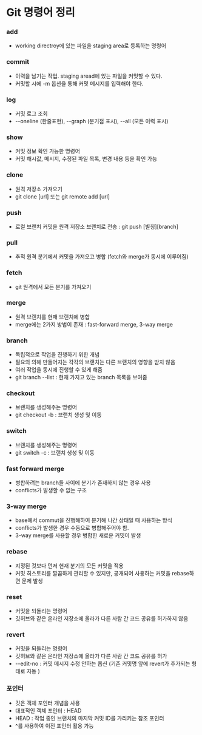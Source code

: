 # Git 명령어 정리

 ### add
 - working directroy에 있는 파일을 staging area로 등록하는 명령어

 ### commit
 - 이력을 남기는 작업. staging aread에 있는 파일을 커밋할 수 있다.
 - 커밋할 시에 -m 옵션을 통해 커밋 메시지를 입력해야 한다.

 ### log
 - 커밋 로그 조회
 - --oneline (한줄표현), --graph (분기점 표시), --all (모든 이력 표시)

 ### show 
 - 커밋 정보 확인 가능한 명령어
 - 커밋 해시값, 메시지, 수정된 파일 목록, 변경 내용 등을 확인 가능

 ### clone
 - 원격 저장소 가져오기
 - git clone [url] 또는 git remote add [url]

 ### push
 - 로컬 브랜치 커밋을 원격 저장소 브랜치로 전송 : git push [별칭][branch]

 ### pull
 - 추적 원격 분기에서 커밋을 가져오고 병합 (fetch와 merge가 동시에 이루어짐)

 ### fetch
 - git 원격에서 모든 분기를 가져오기

 ### merge
 - 원격 브랜치를 현재 브랜치에 병합
 - merge에는 2가지 방법이 존재 : fast-forward merge, 3-way merge

 ### branch
 - 독립적으로 작업을 진행하기 위한 개념
 - 필요의 의해 만들어지는 각각의 브랜치는 다른 브랜치의 영향을 받지 않음
 - 여러 작업을 동시에 진행할 수 있게 해줌
 - git branch --list : 현재 가지고 있는 branch 목록을 보여줌

 ### checkout
 - 브랜치를 생성해주는 명령어
 - git checkout -b : 브랜치 생성 및 이동


 ### switch
 - 브랜치를 생성해주는 명령어
 - git switch -c : 브랜치 생성 및 이동

 ### fast forward merge
 - 병합하려는 branch들 사이에 분기가 존재하지 않는 경우 사용
 - conflicts가 발생할 수 없는 구조


 ### 3-way merge
 - base에서 commut을 진행해하여 분기해 나간 상태일 때 사용하는 방식
 - conflicts가 발생한 경우 수동으로 병합해주어야 함.
 - 3-way merge를 사용할 경우 병합한 새로운 커밋이 발생

 ### rebase
 - 지정된 것보다 먼저 현재 분기의 모든 커밋을 적용
 - 커밋 히스토리를 깔끔하게 관리할 수 있지만, 공개되어 사용하는 커밋을 rebase하면 문제 발생

 ### reset
 - 커밋을 되돌리는 명령어
 - 깃허브와 같은 온라인 저장소에 올라가 다른 사람 간 코드 공유를 허가하지 않음


 ### revert
 - 커밋을 되돌리는 명령어
 - 깃허브와 같은 온라인 저장소에 올라가 다른 사람 간 코드 공유를 허가
 - --edit-no : 커밋 메시지 수정 안하는 옵션 (기존 커밋명 앞에 revert가 추가되는 형태로 자동 )


 ### 포인터
 - 깃은 객체 포인터 개념을 사용
 - 대표적인 객체 포인터 : HEAD
 - HEAD : 작업 중인 브랜치의 마지막 커밋 ID를 가리키는 참조 포인터
 - ^를 사용하여 이전 포인터 활용 가능
